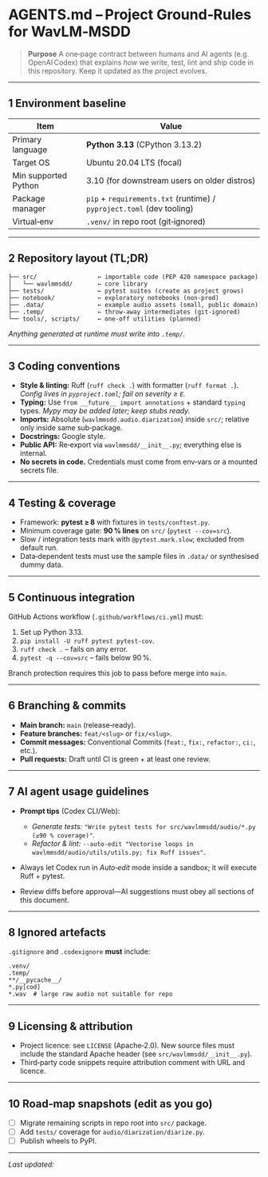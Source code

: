 # AGENTS.md – Project Ground‑Rules for WavLM‑MSDD

> **Purpose**
> A one‑page contract between humans and AI agents (e.g. OpenAI Codex) that explains *how* we write, test, lint and ship code in this repository. Keep it updated as the project evolves.

---

## 1 Environment baseline

| Item                 | Value                                                                 |
| -------------------- | --------------------------------------------------------------------- |
| Primary language     | **Python 3.13** (CPython 3.13.2)                                      |
| Target OS            | Ubuntu 20.04 LTS (focal)                                              |
| Min supported Python | 3.10 (for downstream users on older distros)                          |
| Package manager      | `pip` + `requirements.txt` (runtime) / `pyproject.toml` (dev tooling) |
| Virtual‑env          | `.venv/` in repo root (git‑ignored)                                   |

---

## 2 Repository layout (TL;DR)

```
├── src/                 ← importable code (PEP 420 namespace package)
│   └── wavlmmsdd/       ← core library
├── tests/               ← pytest suites (create as project grows)
├── notebook/            ← exploratory notebooks (non‑prod)
├── .data/               ← example audio assets (small, public domain)
├── .temp/               ← throw‑away intermediates (git‑ignored)
└── tools/, scripts/     ← one‑off utilities (planned)
```

*Anything generated at runtime must write into `.temp/`.*

---

## 3 Coding conventions

* **Style & linting:**  Ruff (`ruff check .`) with formatter (`ruff format .`).
  *Config lives in `pyproject.toml`; fail on severity ≥ `E`.*
* **Typing:**  Use `from __future__ import annotations` + standard `typing` types.
  *Mypy may be added later; keep stubs ready.*
* **Imports:**  Absolute (`wavlmmsdd.audio.diarization`) inside `src/`; relative only inside same sub‑package.
* **Docstrings:**  Google style.
* **Public API:**  Re‑export via `wavlmmsdd/__init__.py`; everything else is internal.
* **No secrets in code.**  Credentials must come from env‑vars or a mounted secrets file.

---

## 4 Testing & coverage

* Framework: **pytest ≥ 8** with fixtures in `tests/conftest.py`.
* Minimum coverage gate: **90 % lines** on `src/` (`pytest --cov=src`).
* Slow / integration tests mark with `@pytest.mark.slow`; excluded from default run.
* Data‑dependent tests must use the sample files in `.data/` or synthesised dummy data.

---

## 5 Continuous integration

GitHub Actions workflow (`.github/workflows/ci.yml`) must:

1. Set up Python 3.13.
2. `pip install -U ruff pytest pytest-cov`.
3. `ruff check .` – fails on any error.
4. `pytest -q --cov=src` – fails below 90 %.

Branch protection requires this job to pass before merge into `main`.

---

## 6 Branching & commits

* **Main branch:** `main` (release‑ready).
* **Feature branches:** `feat/<slug>` or `fix/<slug>`.
* **Commit messages:** Conventional Commits (`feat:`, `fix:`, `refactor:`, `ci:`, etc.).
* **Pull requests:** Draft until CI is green + at least one review.

---

## 7 AI agent usage guidelines

* **Prompt tips** (Codex CLI/Web):

  * *Generate tests:*  `"Write pytest tests for src/wavlmmsdd/audio/*.py (≥90 % coverage)"`.
  * *Refactor & lint:* `--auto-edit "Vectorise loops in wavlmmsdd/audio/utils/utils.py; fix Ruff issues"`.
* Always let Codex run in *Auto‑edit* mode inside a sandbox; it will execute Ruff + pytest.
* Review diffs before approval—AI suggestions must obey all sections of this document.

---

## 8 Ignored artefacts

`.gitignore` and `.codexignore` **must** include:

```
.venv/
.temp/
**/__pycache__/
*.py[cod]
*.wav  # large raw audio not suitable for repo
```

---

## 9 Licensing & attribution

* Project licence: see `LICENSE` (Apache‑2.0).
  New source files must include the standard Apache header (see `src/wavlmmsdd/__init__.py`).
* Third‑party code snippets require attribution comment with URL and licence.

---

## 10 Road‑map snapshots (edit as you go)

* [ ] Migrate remaining scripts in repo root into `src/` package.
* [ ] Add `tests/` coverage for `audio/diarization/diarize.py`.
* [ ] Publish wheels to PyPI.

---

*Last updated:* <!-- 2025‑05‑29 -->
